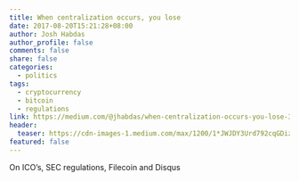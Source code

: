 ```yaml
---
title: When centralization occurs, you lose
date: 2017-08-20T15:21:28+08:00
author: Josh Habdas
author_profile: false
comments: false
share: false
categories:
  - politics
tags:
  - cryptocurrency
  - bitcoin
  - regulations
link: https://medium.com/@jhabdas/when-centralization-occurs-you-lose-3161d0f3bfc0
header:
  teaser: https://cdn-images-1.medium.com/max/1200/1*JWJDY3Urd792cqGDizGMTA.gif
featured: false
---
```


On ICO’s, SEC regulations, Filecoin and Disqus

